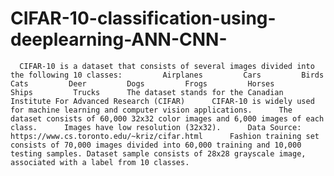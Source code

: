 # CIFAR-10-classification-using-deeplearning-ANN-CNN-
      CIFAR-10 is a dataset that consists of several images divided into the following 10 classes:         Airplanes         Cars         Birds         Cats         Deer         Dogs         Frogs         Horses         Ships         Trucks      The dataset stands for the Canadian Institute For Advanced Research (CIFAR)      CIFAR-10 is widely used for machine learning and computer vision applications.      The dataset consists of 60,000 32x32 color images and 6,000 images of each class.      Images have low resolution (32x32).      Data Source: https://www.cs.toronto.edu/~kriz/cifar.html      Fashion training set consists of 70,000 images divided into 60,000 training and 10,000 testing samples. Dataset sample consists of 28x28 grayscale image, associated with a label from 10 classes.
